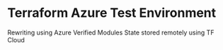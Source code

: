 # Terraform Azure Test Environment

Rewriting using Azure Verified Modules
State stored remotely using TF Cloud
